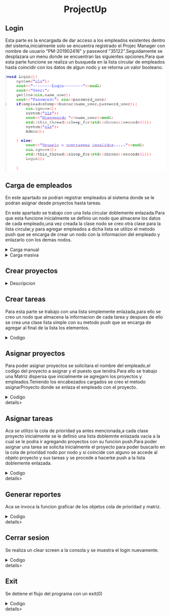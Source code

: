 # <center>ProjectUp</center>


## Login
Esta parte es la encargada de dar acceso a los empleados existentes dentro del sistema,inicialmente solo se encuentra registrado el Projec Manager con nombre de usuario "PM-201902416" y password "35122".Seguidamente se desplazara un menu donde se encuentran las siguientes opciones.Para que esta parte funcione se realiza un busqueda en la lista circular de empleados hasta coincidir con los datos de algun nodo y se retorna un valor booleano.
![Codigo](https://github.com/JulioFernandez99/EDD-Fase1/blob/main/Imagenes%20reporte/Login.png)


## Carga de empleados
En este apartado se podran registrar empleados al sistema donde se le podran asignar desde proyectos hasta tareas.

En este apartado se trabajo con una lista circular doblemente enlazada.Para que esta funcione inicialmente se definio un nodo que almacene los datos de cada empleado,una vez creada la clase nodo se creo otra clase para la lista circular,y para agregar empleados a dicha lista se utilizo el metodo push que se encarga de crear un nodo con la informacion del empleado y enlazarlo con los demas nodos.

<details>
<summary>Carga manual</summary>
En esta parte se solicitara el nombre y password del empleado y se prodecera a hacer una operacion push a la lista circular.
![Codigo](https://github.com/JulioFernandez99/EDD-Fase1/blob/main/Imagenes%20reporte/push%20lista.png)
</details>


<details>
<summary>Carga masiva</summary>
Para esta parte inicialemnte se desplegara un filechooser que se encargara de devolver la ruta del archivo que se desea analizar,teniendo la ruta del archivo que se desea analizar se procede a leerlo linea por linea.Al leer cada linea se hace un split con la coma que separa los datos,y se almacena en un vector,seguido a ello se realiza un push de la primera y segunda posicion del vector que corresponden al nombre y password del usuario.
![Codigo](https://github.com/JulioFernandez99/EDD-Fase1/blob/main/Imagenes%20reporte/push%20lista%20masiva.png)
</details>

## Crear proyectos

<details>
<summary>Descripcion</summary>
En este apartado se solicitara el nombre del proyecto y la prioridad.Para que esta parte fuera funcional se trabajo con una cola de prioridad,donde "A" es la prioridad mas alta y "C" la mas baja,para ello se definio un una clase empleado que se encarga de almacenar los datos del proyecto y generar un proyecto para cada uno,luego se definio una clase Cola con la funcion push que se encarga de recibir la prioridad y nombre del proyecto,antes de agregar el nuevo nodo se realiza una verificacion para insertar el nodo en la posicion correcta.
![Codigo](https://github.com/JulioFernandez99/EDD-Fase1/blob/main/Imagenes%20reporte/ordenamiento%20cola.png)
</details>

## Crear tareas
Para esta parte se trabajo con una lista simplemente enlazada,para ello se creo un nodo que almacena la informacion de cada tarea y despues de ello se crea una clase lista simple con su metodo push que se encarga de agregar al final de la lista los elementos.
<details>
<summary>Codigo</summary>
  void ListaD::push(string tarea_, string numero_,string encargado) {
    NodoD *newNodo=new NodoD(tarea_,numero_,encargado);
    if(this->primero==NULL){
        this->primero=this->ultimo=newNodo;
        return;
    }
    this->ultimo->siguiente=newNodo;
    this->ultimo=newNodo;

}
</details> 

## Asignar proyectos
Para poder asignar proyectos se solicitara el nombre del empleado,el codigo del proyecto a asignar y el puesto que tendra.Para ello se trabajo una Matriz dispersa que inicialmente se agregarn los proyectos y empleados.Teniendo los encabezados cargados se creo el metodo asignarProyecto donde se enlaza el empleado con el proyecto.
<details>
<summary>Codigo</summary>
void Matriz::asignarProyecto(std::string nombre_empleado, std::string codigo_proyecto,std::string puesto)
{
    //cout << "Error" << endl;
    NodoMatriz *nodo_Columna =  this->buscarC_1(codigo_proyecto);
    NodoMatriz *nodo_Fila = this->buscarF_1(nombre_empleado);

    std::transform(puesto.begin(), puesto.end(), puesto.begin(), ::toupper);

    if(nodo_Columna != 0 && nodo_Fila !=0 ){
        string cod="";
        if(puesto=="FRONTED DEVELOPER"){
            cod="FDEV-";
            if(contador_frontend<10){
                cod+= "00"+to_string(contador_frontend);
            }
            else if(contador_frontend>9 && contador_frontend<100){
                cod+= "0"+to_string(contador_frontend);
            } else{
                cod+=to_string(contador_frontend);
            }
            contador_frontend++;
        }

        else if(puesto=="BACKEND DEVELOPER"){
                cod="BDEV-";
            if(contador_backend<10){
                cod+= "00"+to_string(contador_backend);
            }
            else if(contador_backend>9 && contador_backend<100){
                cod+= "0"+to_string(contador_backend);
            } else{
                cod+=to_string(contador_backend);
            }
            contador_backend++;
        }
        else if(puesto=="QUALITY ASSURANCE"){
            cod="QA-";
            if(contador_qality<10){
                cod+= "00"+to_string(contador_qality);
            }
            else if(contador_qality>9 && contador_qality<100){
                cod+= "0"+to_string(contador_qality);
            } else{
                cod+=to_string(contador_qality);
            }
            contador_qality++;
        }else{
            cout<<"Puesto no valido"<<endl;
            return;
        }

        NodoMatriz *nuevo = new NodoMatriz(nodo_Columna->Proyecto_c, nodo_Fila->Encargado_c, nodo_Columna->PosX, nodo_Fila->PosY,cod);

        nuevo=this->insertar_columna(nuevo, nodo_Fila);
        nuevo=this->insertar_fila(nuevo, nodo_Columna);

        system("cls");
        cout<<"Proyecto asignado con exito......"<<endl;
        std::this_thread::sleep_for(std::chrono::seconds(1));
        system("cls");
        return;
    }
    else{
        cout << "Se podrujo un error al insertar el nuevo nodo" << endl;
    }
}

NodoMatriz* Matriz::buscarF_1(std::string nombre)
{
    NodoMatriz *aux = this->Raiz;
    while(aux != 0)
    {
        if(aux->Encargado_c->user_name.compare(nombre) == 0)
        {
            return aux;
        }
        aux = aux->Abajo;
    }
    return 0;
}

NodoMatriz* Matriz::buscarC_1(std::string codigo)
{
    NodoMatriz *aux = this->Raiz;
    while(aux != 0)
    {
        if(aux->Proyecto_c->numeroProyecto.compare(codigo) == 0)
        {
            return aux;
        }
        aux = aux->Siguiente;
    }
    return 0;
}
</details>details>

## Asignar tareas
Aca se utilizo la cola de prioridad ya antes mencionada,a cada clase proyecto inicialmente se le definio una lista doblemnte enlazada vacia a la cual se le podra ir agregando proyectos con su funcion push.Para poder asignar una tarea se solicita inicialmente el proyecto para poder buscarlo en la cola de prioridad nodo por nodo y si coincide con alguno se accede al objeto proyecto y sus tareas y se procede a hacerke push a la lista doblemente enlazada.
<details>
<summary>Codigo</summary>
![Codigo](https://github.com/JulioFernandez99/EDD-Fase1/blob/main/Imagenes%20reporte/asignar%20tareas.png)
</details>details>

## Generar reportes
Aca se invoca la funcion graficar de los objetos cola de prioridad y matriz.
<details>
<summary>Codigo</summary>
![Codigo](https://github.com/JulioFernandez99/EDD-Fase1/blob/main/Imagenes%20reporte/generar%20reportes.png)
</details>details>

## Cerrar sesion
Se realiza un clear screen a la consola y se muestra el login nuevamente.
<details>
<summary>Codigo</summary>
![Codigo](https://github.com/JulioFernandez99/EDD-Fase1/blob/main/Imagenes%20reporte/cerrar%20sesion.png)
</details>details>

## Exit
Se detiene el flujo del programa con un exit(0)
<details>
<summary>Codigo</summary>
![Codigo](https://github.com/JulioFernandez99/EDD-Fase1/blob/main/Imagenes%20reporte/exit.png)
</details>details>







